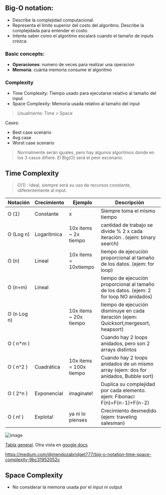 

## Big-O notation:
- Describe la complejidad computacional.
- Representa el límite superior del costo del algoritmo. Describe la complejidada para entender el costo. 
- Intenta saber como el algoritmo escalará cuando el tamaño de inputs crezca.

### Basic concepts:
- __Operaciones__: numero de veces para realizar una operacion
- __Memoria__: cuánta memoria consume el algoritmo

### Complexity
- Time Complexity: Tiempo usado para ejecutarse relativo al tamaño del input
- Space Complexity: Memoria usada relativo al tamaño del input

> Usualmente: Time > Space

Cases:
- Best case scenario
- Avg  case
- Worst case scenario

> Normalmente serán iguales, pero hay algunos algoritmos donde en los 3 casos difiere. El Big(O) será el peor escenario.

## Time Complexity

> O(1) : Ideal, siempre será su uso de recursos constante, idiferentemente al input.

| Notación    | Crecimiento | Ejemplo                 | Descripción                                                                             |
|-------------|-------------|-------------------------|-----------------------------------------------------------------------------------------|
| O (1)       | Constante   | x                       | Siempre toma el mismo tiempo                                                            |
| O (Log n)   | Logarítmica | 10x items ~ 2x tiempo   | cantidad de trabajo se divide % 2 x cada iteración  . (ejem: binary search)             |
| O (n)       | Lineal      | 10x items = 10xtiempo   | tiempo de ejecución proporcional al tamaño de los datos. (ejem: for loop)               |
| O (n+m)     | Lineal      |                         | tiempo de ejecución proporcional al tamaño de los datos. (ejem: 2 for loop NO anidados) |
| O (n Log n) |             | 10x items ~ 20x tiempo  | tiempo de ejecución disminuye en cada iteración (ejem: Quicksort,mergesort, heapsort)   |
| O ( n*m )   |             |                         | Cuando hay 2 loops anidados, pero son 2 arrays distintos                                |
| O ( n^2 )   | Cuadrática  | 10x items = 100x tiempo | Cuando hay 2 loops anidados de un mismo array (ejem: dos for anidados, Bubble  sort)    |
| O ( 2^n )   | Exponencial | imagínate!              | Duplica su complejidad por cada elemento. ejem: Fibonaci F(n)=F(n-1)+F(n-2)             |
| O ( n! )    | Explota!    | ya ni lo pienses        | Crecimiento desmedido (ejem: traveling salesman)                                        |

![image](https://user-images.githubusercontent.com/2782135/160618696-d9478e46-e314-42c6-a00c-40502f937b37.png)


[Tabla general](https://www.bigocheatsheet.com/). Otra vista en [google docs](https://docs.google.com/spreadsheets/d/1hyxEEFvF5zBcpC3ALPVPyE8kJ1Soiwd4jpwKjHgzG6o/edit#gid=0)

https://medium.com/@mendozabridget777/big-o-notation-time-space-complexity-9bc31952052c

## Space Complexity
- No considerar la memoria usada por el input ni output